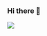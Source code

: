 ### Hi there 👋

<img  src="https://github-readme-stats.vercel.app/api?username=salsabeeljama&&show_icons=true&theme=radical"/>

<!--
**salsabeeljamal/salsabeeljamal** is a ✨ _special_ ✨ repository because its `README.md` (this file) appears on your GitHub profile.

Here are some ideas to get you started:

- 🔭 I’m currently working on ...
- 🌱 I’m currently learning ...
- 👯 I’m looking to collaborate on ...
- 🤔 I’m looking for help with ...
- 💬 Ask me about ...
- 📫 How to reach me: ...
- 😄 Pronouns: ...
- ⚡ Fun fact: ...
-->
